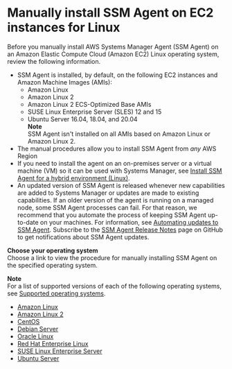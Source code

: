 # Manually install SSM Agent on EC2 instances for Linux<a name="sysman-manual-agent-install"></a>

Before you manually install AWS Systems Manager Agent \(SSM Agent\) on an Amazon Elastic Compute Cloud \(Amazon EC2\) Linux operating system, review the following information\.
+ SSM Agent is installed, by default, on the following EC2 instances and Amazon Machine Images \(AMIs\):
  + Amazon Linux
  + Amazon Linux 2
  + Amazon Linux 2 ECS\-Optimized Base AMIs
  + SUSE Linux Enterprise Server \(SLES\) 12 and 15
  + Ubuntu Server 16\.04, 18\.04, and 20\.04  
**Note**  
SSM Agent isn't installed on all AMIs based on Amazon Linux or Amazon Linux 2\.
+ The manual procedures allow you to install SSM Agent from *any* AWS Region
+ If you need to install the agent on an on\-premises server or a virtual machine \(VM\) so it can be used with Systems Manager, see [Install SSM Agent for a hybrid environment \(Linux\)](sysman-install-managed-linux.md)\.
+ An updated version of SSM Agent is released whenever new capabilities are added to Systems Manager or updates are made to existing capabilities\. If an older version of the agent is running on a managed node, some SSM Agent processes can fail\. For that reason, we recommend that you automate the process of keeping SSM Agent up\-to\-date on your machines\. For information, see [Automating updates to SSM Agent](ssm-agent-automatic-updates.md)\. Subscribe to the [SSM Agent Release Notes](https://github.com/aws/amazon-ssm-agent/blob/mainline/RELEASENOTES.md) page on GitHub to get notifications about SSM Agent updates\.

**Choose your operating system**  
Choose a link to view the procedure for manually installing SSM Agent on the specified operating system\. 

**Note**  
For a list of supported versions of each of the following operating systems, see [Supported operating systems](prereqs-operating-systems.md)\.
+ [Amazon Linux](agent-install-al.md)
+ [Amazon Linux 2](agent-install-al2.md)
+ [CentOS](agent-install-centos.md)
+ [Debian Server](agent-install-deb.md)
+ [Oracle Linux](agent-install-oracle.md)
+ [Red Hat Enterprise Linux](agent-install-rhel.md)
+ [SUSE Linux Enterprise Server](agent-install-sles.md)
+ [Ubuntu Server](agent-install-ubuntu.md)